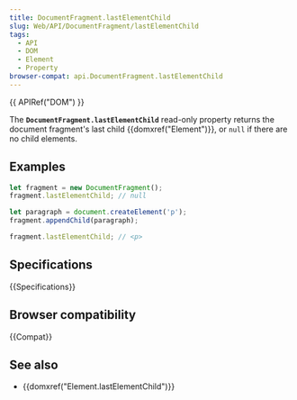 ```yaml
---
title: DocumentFragment.lastElementChild
slug: Web/API/DocumentFragment/lastElementChild
tags:
  - API
  - DOM
  - Element
  - Property
browser-compat: api.DocumentFragment.lastElementChild
---
```

{{ APIRef("DOM") }}

The **`DocumentFragment.lastElementChild`** read-only property
returns the document fragment's last child {{domxref("Element")}}, or `null` if there
are no child elements.

## Examples
```js
let fragment = new DocumentFragment();
fragment.lastElementChild; // null

let paragraph = document.createElement('p');
fragment.appendChild(paragraph);

fragment.lastElementChild; // <p>
```

## Specifications

{{Specifications}}

## Browser compatibility

{{Compat}}

## See also

- {{domxref("Element.lastElementChild")}}
